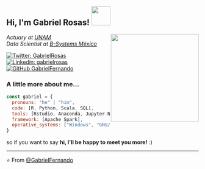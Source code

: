 <h2> Hi, I'm Gabriel Rosas! <img src="https://media3.giphy.com/media/rUP2NQHRueF4CvLDwa/giphy.gif?cid=790b7611a2c7741ded1ec41063ce822e8898cafed3ceb9ae&rid=giphy.gif&ct=s" width="50"></h2>
<img align='right' src="https://media1.giphy.com/media/l0HlNaQ6gWfllcjDO/giphy.gif?cid=ecf05e47i9mmuinptb6befm0jpos0nvltt04mf8mqqa1zbba&rid=giphy.gif&ct=g" width="230">
<p><em>Actuary at <a href="https://www.unam.mx/">UNAM</a></br>Data Scientist at <a href="https://bsystems.com.mx/nosotros.html">B-Systems México
</em></p>

[![Twitter: GabrielRosas](https://img.shields.io/twitter/follow/girsanov?style=social)](https://twitter.com/girsanov)
[![Linkedin: gabrielrosas](https://img.shields.io/badge/-gabrielrosaszepeda-blue?style=flat-square&logo=Linkedin&logoColor=white&link=https://www.linkedin.com/in/gabriel-rosas-zepeda/)](https://www.linkedin.com/in/gabriel-rosas-zepeda/)
[![GitHub GabrielFernando](https://img.shields.io/github/followers/gabrielfernando01?label=follow&style=social)](https://github.com/gabrielfernando01)

### A little more about me...

```javascript
const gabriel = {
  pronouns: "he" | "him",
  code: [R, Python, Scala, SQL],
  tools: [Rstudio, Anaconda, Jupyter-Notebook],
  framework: [Apache Spark],
  operative_systems: ["Windows", "GNU/Linux"],
}
```
so if you want to say <b>hi, I'll be happy to meet you more!</b> :)</em>

---

⭐️ From [@GabrielFernando](https://github.com/gabrielfernando01)

<!---
gabrielfernando01/gabrielfernando01 is a ✨ special ✨ repository because its `README.md` (this file) appears on your GitHub profile.
You can click the Preview link to take a look at your changes.
--->
